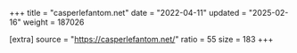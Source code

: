 +++
title = "casperlefantom.net"
date = "2022-04-11"
updated = "2025-02-16"
weight = 187026

[extra]
source = "https://casperlefantom.net/"
ratio = 55
size = 183
+++
